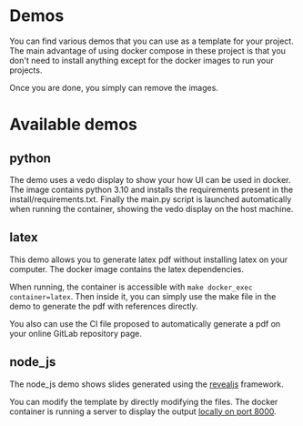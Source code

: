 # Demos


You can find various demos that you can use as a template for your project.
The main advantage of using docker compose in these project is that you don't need to install anything except for the docker images to run your projects.

Once you are done, you simply can remove the images.

# Available demos

## python

The demo uses a vedo display to show your how UI can be used in docker.
The image contains python 3.10 and installs the requirements present in the install/requirements.txt.
Finally the main.py script is launched automatically when running the container, showing the vedo display on the host machine.

## latex

This demo allows you to generate latex pdf without installing latex on your computer.
The docker image contains the latex dependencies.

When running, the container is accessible with `make docker_exec container=latex`.
Then inside it, you can simply use the make file in the demo to generate the pdf with references directly.

You also can use the CI file proposed to automatically generate a pdf on your online GitLab repository page.

## node_js

The node_js demo shows slides generated using the [revealjs](https://revealjs.com/) framework.

You can modify the template by directly modifying the files.
The docker container is running a server to display the output [locally on port 8000](http://localhost:8000).
